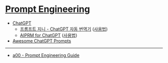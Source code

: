 # [Prompt Engineering](https://www.promptingguide.ai/)
- [ChatGPT](https://chat.openai.com/)
  - [프롬프트 지니 - ChatGPT 자동 번역기](https://chrome.google.com/webstore/detail/%ED%94%84%EB%A1%AC%ED%94%84%ED%8A%B8-%EC%A7%80%EB%8B%88-chatgpt-%EC%9E%90%EB%8F%99-%EB%B2%88%EC%97%AD%EA%B8%B0/lhkgpdljnlplgbkonflbhifackjhjmdj?hl=en&authuser=2) ([사용법](https://www.youtube.com/watch?v=oUrNaIeuEKc))
  - [AIPRM for ChatGPT](https://chrome.google.com/webstore/detail/aiprm-for-chatgpt/ojnbohmppadfgpejeebfnmnknjdlckgj) ([사용법](https://www.youtube.com/watch?v=NxN-Cnp3Zmo))
- [Awesome ChatGPT Prompts](https://github.com/f/awesome-chatgpt-prompts)

---

- [a00 - Prompt Engineering Guide](./pe/a00.md)
